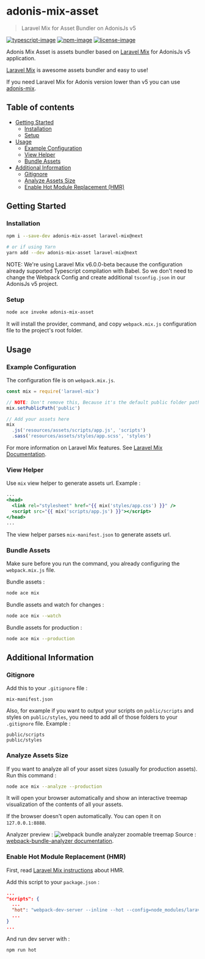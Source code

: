 # adonis-mix-asset
> Laravel Mix for Asset Bundler on AdonisJs v5

[![typescript-image]][typescript-url] [![npm-image]][npm-url] [![license-image]][license-url]

Adonis Mix Asset is assets bundler based on [Laravel Mix](https://laravel-mix.com) for AdonisJs v5 application.

[Laravel Mix](https://laravel-mix.com) is awesome assets bundler and easy to use!

If you need Laravel Mix for Adonis version lower than v5 you can use [adonis-mix](https://github.com/deathman92/adonis-mix).

<!-- START doctoc generated TOC please keep comment here to allow auto update -->
<!-- DON'T EDIT THIS SECTION, INSTEAD RE-RUN doctoc TO UPDATE -->
## Table of contents

- [Getting Started](#getting-started)
  - [Installation](#installation)
  - [Setup](#setup)
- [Usage](#usage)
  - [Example Configuration](#example-configuration)
  - [View Helper](#view-helper)
  - [Bundle Assets](#bundle-assets)
- [Additional Information](#additional-information)
  - [Gitignore](#gitignore)
  - [Analyze Assets Size](#analyze-assets-size)
  - [Enable Hot Module Replacement (HMR)](#enable-hot-module-replacement-hmr)

<!-- END doctoc generated TOC please keep comment here to allow auto update -->

## Getting Started

### Installation
```bash
npm i --save-dev adonis-mix-asset laravel-mix@next

# or if using Yarn
yarn add --dev adonis-mix-asset laravel-mix@next
```

NOTE: We're using Laravel Mix v6.0.0-beta because the configuration already supported Typescript compilation with Babel. So we don't need to change the Webpack Config and create additional `tsconfig.json` in our AdonisJs v5 project.

### Setup
```bash
node ace invoke adonis-mix-asset
```
It will install the provider, command, and copy `webpack.mix.js` configuration file to the project's root folder.

## Usage

### Example Configuration
The configuration file is on `webpack.mix.js`.
```js
const mix = require('laravel-mix')

// NOTE: Don't remove this, Because it's the default public folder path on AdonisJs
mix.setPublicPath('public')

// Add your assets here
mix
  .js('resources/assets/scripts/app.js', 'scripts')
  .sass('resources/assets/styles/app.scss', 'styles')
```

For more information on Laravel Mix features. See [Laravel Mix Documentation](https://laravel-mix.com/docs).

### View Helper
Use `mix` view helper to generate assets url. Example :
```handlebars
...
<head>
  <link rel="stylesheet" href="{{ mix('styles/app.css') }}" />
  <script src="{{ mix('scripts/app.js') }}"></script>
</head>
...
```
The view helper parses `mix-manifest.json` to generate assets url.

### Bundle Assets
Make sure before you run the command, you already configuring the `webpack.mix.js` file.

Bundle assets :
```bash
node ace mix
```
Bundle assets and watch for changes :
```bash
node ace mix --watch
```
Bundle assets for production :
```bash
node ace mix --production
```

## Additional Information

### Gitignore
Add this to your `.gitignore` file :
```.gitignore
mix-manifest.json
```
Also, for example if you want to output your scripts on `public/scripts` and styles on `public/styles`, you need to add all of those folders to your `.gitignore` file. Example :
```.gitignore
public/scripts
public/styles
```

### Analyze Assets Size
If you want to analyze all of your asset sizes (usually for production assets). Run this command :
```bash
node ace mix --analyze --production
```
It will open your browser automatically and show an interactive treemap visualization of the contents of all your assets.

If the browser doesn't open automatically. You can open it on `127.0.0.1:8888`.

Analyzer preview :
![webpack bundle analyzer zoomable treemap](https://cloud.githubusercontent.com/assets/302213/20628702/93f72404-b338-11e6-92d4-9a365550a701.gif)
Source : [webpack-bundle-analyzer documentation](https://github.com/webpack-contrib/webpack-bundle-analyzer#readme).

### Enable Hot Module Replacement (HMR)
First, read [Laravel Mix instructions](https://laravel-mix.com/docs/hot-module-replacement) about HMR.

Add this script to your `package.json` :
```json
...
"scripts": {
  ...
  "hot": "webpack-dev-server --inline --hot --config=node_modules/laravel-mix/setup/webpack.config.js"
  ...
}
...
```

And run dev server with :
```bash
npm run hot
```

[typescript-image]: https://img.shields.io/badge/Typescript-294E80.svg?style=for-the-badge&logo=typescript
[typescript-url]:  "typescript"

[npm-image]: https://img.shields.io/npm/v/adonis-mix-asset.svg?style=for-the-badge&logo=npm
[npm-url]: https://npmjs.org/package/adonis-mix-asset "npm"

[license-image]: https://img.shields.io/npm/l/adonis-mix-asset?color=blueviolet&style=for-the-badge
[license-url]: LICENSE.md "license"
